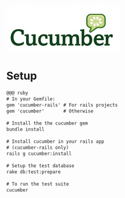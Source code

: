 <!SLIDE setup-title>

![The Frontier Group](cucumber.png)
# Setup

<!SLIDE setup>

    @@@ ruby
    # In your Gemfile:
    gem 'cucumber-rails' # For rails projects
    gem 'cucumber'       # Otherwise

    # Install the the cucumber gem
    bundle install

    # Install cucumber in your rails app 
    # (cucumber-rails only)
    rails g cucumber:install

    # Setup the test database
    rake db:test:prepare

    # To run the test suite
    cucumber
